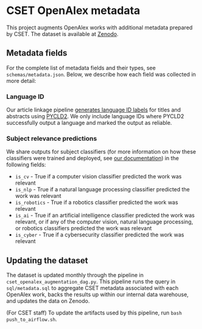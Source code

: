 # CSET OpenAlex metadata

This project augments OpenAlex works with additional metadata prepared by CSET.
The dataset is available at [Zenodo](https://zenodo.org/doi/10.5281/zenodo.11034260).

## Metadata fields

For the complete list of metadata fields and their types, see `schemas/metadata.json`. Below, we describe how
each field was collected in more detail:

### Language ID

Our article linkage pipeline [generates language ID labels](https://github.com/georgetown-cset/article-linking/blob/master/utils/run_lid.py)
for titles and abstracts using [PYCLD2](https://pypi.org/project/pycld2/). We only include language IDs where PYCLD2
successfully output a language and marked the output as reliable.

### Subject relevance predictions

We share outputs for subject classifiers (for more information on how these classifiers were trained
and deployed, see [our documentation](https://eto.tech/dataset-docs/mac/#identifying-relevance-to-ai-and-other-emerging-topics))
in the following fields:

* `is_cv` - True if a computer vision classifier predicted the work was relevant
* `is_nlp` - True if a natural language processing classifier predicted the work was relevant
* `is_robotics` - True if a robotics classifier predicted the work was relevant
* `is_ai` - True if an artificial intelligence classifier predicted the work was relevant, or if any of the computer vision, natural language processing, or robotics classifiers predicted the work was relevant
* `is_cyber` - True if a cybersecurity classifier predicted the work was relevant

## Updating the dataset

The dataset is updated monthly through the pipeline in `cset_openalex_augmentation_dag.py`. This pipeline runs
the query in `sql/metadata.sql` to aggregate CSET metadata associated with each OpenAlex work, backs the
results up within our internal data warehouse, and updates the data on Zenodo.

(For CSET staff) To update the artifacts used by this pipeline, run `bash push_to_airflow.sh`.
